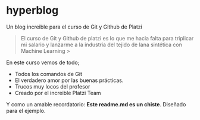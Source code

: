 # hyperblog
Un blog increible para el curso de Git y Github de Platzi
>El curso de Git y Github de platzi es lo que me hacia falta para triplicar mi salario y lanzarme a la industria del tejido de lana sintética con Machine Learning >

En este curso vemos de todo;
* Todos los comandos de Git
* El verdadero amor por las  buenas prácticas.
* Trucos muy locos del profesor
* Creado por el increible Platzi Team

Y como un amable recordatorio: **Este readme.md es un chiste**. Diseñado para el ejemplo.